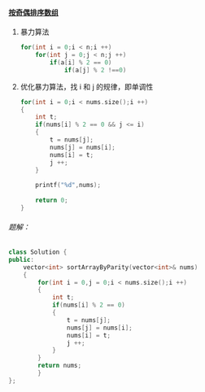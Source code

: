 #### <a href="https://leetcode.cn/problems/sort-array-by-parity/">按奇偶排序数组</a>

1. 暴力算法

   ```c++
   for(int i = 0;i < n;i ++)
       for(int j = 0;j < n;j ++)
           if(a[i] % 2 == 0)
               if(a[j] % 2 !==0)
   ```

2. 优化暴力算法，找 i 和 j 的规律，即单调性

   ```c++
   for(int i = 0;i < nums.size();i ++)
   {
       int t;
       if(nums[i] % 2 == 0 && j <= i)
       {
           t = nums[j];
           nums[j] = nums[i];
           nums[i] = t;
           j ++;
       }
       
       printf("%d",nums);
       
       return 0;
   }
   ```




###### 题解：

```c++
class Solution {
public:
    vector<int> sortArrayByParity(vector<int>& nums) 
    {
        for(int i = 0,j = 0;i < nums.size();i ++)
        {
            int t;
            if(nums[i] % 2 == 0)
            {
                t = nums[j];
                nums[j] = nums[i];
                nums[i] = t;
                j ++;
            }
        }
        return nums;
        }
};
```

